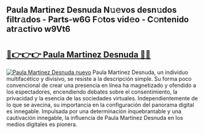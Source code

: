 ## Paula Martinez Desnuda N𝚞𝚎vos desn𝚞dos filtr𝚊dos - Parts-w6G F𝚘tos vid𝚎o - C𝚘ntenido atr𝚊ctivo w9Vt6

# <h2><a href="http://mb4xgo.tromn.icu/?c=Paula+Martinez+Desnuda">🔗👉👉👉 Paula Martinez Desnuda 🔗🔗</a></h2>

[![Paula Martinez Desnuda nuevo](https://i.imgur.com/pEAQMta.gif)](http://mb4xgo.tromn.icu/?c=Paula+Martinez+Desnuda)
Paula Martinez Desnuda, un individuo multifacético y divisivo, se resiste a la descripción simple. Su forma poco convencional de crear una presencia en línea ha magnetizado y ofendido a los espectadores, encendiendo debates sobre el consentimiento, la privacidad y la esencia de las sociedades virtuales. Independientemente de lo que se avecina, su importancia en la configuración del panorama digital es innegable. Impulsada por una determinación inquebrantable y una cautivación innegable, la influencia de Paula Martinez Desnuda en los medios digitales es pionera.
